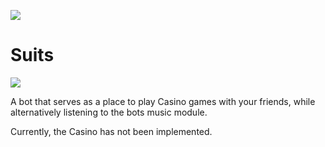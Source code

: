 ![](https://github.com/F0903/PokerBot/workflows/.NET%20Core/badge.svg)

# Suits
![](https://i.imgur.com/SbyBTqR.png)

A bot that serves as a place to play Casino games with your friends, while alternatively listening to the bots music module.

Currently, the Casino has not been implemented.
